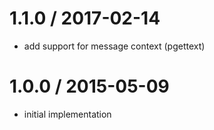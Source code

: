 
1.1.0 / 2017-02-14
==================

 * add support for message context (pgettext)

1.0.0 / 2015-05-09
==================

 * initial implementation
